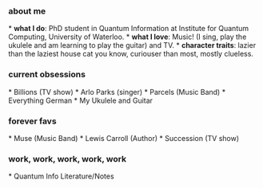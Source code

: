 <h3> about me </h3>
* <b>what I do</b>: PhD student in Quantum Information at Institute for Quantum Computing, University of Waterloo.
* <b>what I love</b>: Music! (I sing, play the ukulele and am learning to play the guitar) and TV.
* <b>character traits</b>: lazier than the laziest house cat you know, curiouser than most, mostly clueless.

<h3> current obsessions </h3>
* Billions (TV show)
* Arlo Parks (singer)
* Parcels (Music Band)
* Everything German
* My Ukulele and Guitar

<h3> forever favs </h3>
* Muse (Music Band)
* Lewis Carroll (Author)
* Succession (TV show)

<h3> work, work, work, work, work </h3>
* Quantum Info Literature/Notes
